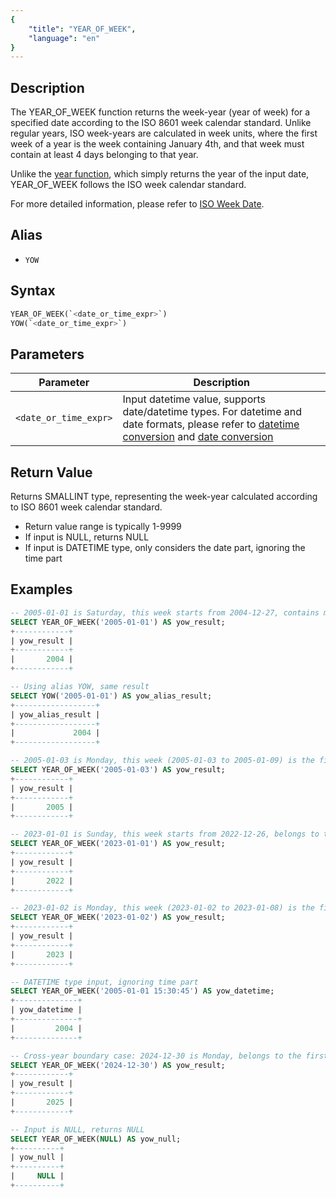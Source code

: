 ```yaml
---
{
    "title": "YEAR_OF_WEEK",
    "language": "en"
}
---
```


## Description

The YEAR_OF_WEEK function returns the week-year (year of week) for a specified date according to the ISO 8601 week calendar standard. Unlike regular years, ISO week-years are calculated in week units, where the first week of a year is the week containing January 4th, and that week must contain at least 4 days belonging to that year.

Unlike the [year function](./year), which simply returns the year of the input date, YEAR_OF_WEEK follows the ISO week calendar standard.

For more detailed information, please refer to [ISO Week Date](https://en.wikipedia.org/wiki/ISO_week_date).

## Alias

- `YOW`

## Syntax

```sql
YEAR_OF_WEEK(`<date_or_time_expr>`)
YOW(`<date_or_time_expr>`)
```

## Parameters

| Parameter | Description |
|-----------|-------------|
| `<date_or_time_expr>` | Input datetime value, supports date/datetime types. For datetime and date formats, please refer to [datetime conversion](../../../../../current/sql-manual/basic-element/sql-data-types/conversion/datetime-conversion) and [date conversion](../../../../../current/sql-manual/basic-element/sql-data-types/conversion/date-conversion) |

## Return Value

Returns SMALLINT type, representing the week-year calculated according to ISO 8601 week calendar standard.

- Return value range is typically 1-9999
- If input is NULL, returns NULL
- If input is DATETIME type, only considers the date part, ignoring the time part

## Examples

```sql
-- 2005-01-01 is Saturday, this week starts from 2004-12-27, contains more days in 2004, belongs to 2004
SELECT YEAR_OF_WEEK('2005-01-01') AS yow_result;
+------------+
| yow_result |
+------------+
|       2004 |
+------------+

-- Using alias YOW, same result
SELECT YOW('2005-01-01') AS yow_alias_result;
+------------------+
| yow_alias_result |
+------------------+
|             2004 |
+------------------+

-- 2005-01-03 is Monday, this week (2005-01-03 to 2005-01-09) is the first week of 2005
SELECT YEAR_OF_WEEK('2005-01-03') AS yow_result;
+------------+
| yow_result |
+------------+
|       2005 |
+------------+

-- 2023-01-01 is Sunday, this week starts from 2022-12-26, belongs to the last week of 2022
SELECT YEAR_OF_WEEK('2023-01-01') AS yow_result;
+------------+
| yow_result |
+------------+
|       2022 |
+------------+

-- 2023-01-02 is Monday, this week (2023-01-02 to 2023-01-08) is the first week of 2023
SELECT YEAR_OF_WEEK('2023-01-02') AS yow_result;
+------------+
| yow_result |
+------------+
|       2023 |
+------------+

-- DATETIME type input, ignoring time part
SELECT YEAR_OF_WEEK('2005-01-01 15:30:45') AS yow_datetime;
+--------------+
| yow_datetime |
+--------------+
|         2004 |
+--------------+

-- Cross-year boundary case: 2024-12-30 is Monday, belongs to the first week of 2025
SELECT YEAR_OF_WEEK('2024-12-30') AS yow_result;
+------------+
| yow_result |
+------------+
|       2025 |
+------------+

-- Input is NULL, returns NULL
SELECT YEAR_OF_WEEK(NULL) AS yow_null;
+----------+
| yow_null |
+----------+
|     NULL |
+----------+
```
